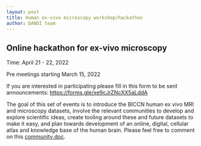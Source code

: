 ```yaml
---
layout: post
title: Human ex-vivo microscopy workshop/hackathon
author: DANDI team
---
```


## Online hackathon for ex-vivo microscopy

Time: April 21 - 22, 2022

Pre meetings starting March 15, 2022

If you are interested in participating please fill in this form to be sent 
announcements: https://forms.gle/xe9cJrZNcXX5aLddA

The goal of this set of events is to introduce the BICCN human ex vivo MRI and 
microscopy datasets, involve the relevant communities to develop and explore 
scientific ideas, create tooling around these and future datasets to make it 
easy, and plan towards development of an online, digital, cellular atlas and 
knowledge base of the human brain. Please feel free to comment on this [community 
doc](https://docs.google.com/document/d/1jZPCXtYAjQJGjjhMCWl0wCiYwIssGqZfb7qcyiAZXio/edit).
